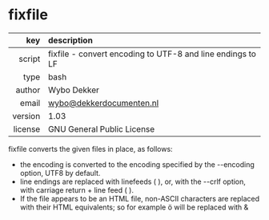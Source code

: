 # fixfile
|     key | description
|     ---:|:---
|  script | fixfile - convert encoding to UTF-8 and line endings to LF
|    type | bash
|  author | Wybo Dekker
|   email | wybo@dekkerdocumenten.nl
| version | 1.03
| license | GNU General Public License

fixfile converts the given files in place, as follows:
- the encoding is converted to the encoding specified by the --encoding
option, UTF8 by default.
- line endings are replaced with linefeeds (
), or,
with the --crlf option, with carriage return + line feed (
).
- If the file appears to be an HTML file, non-ASCII characters are replaced
with their HTML equivalents; so for example ö will be replaced with &
